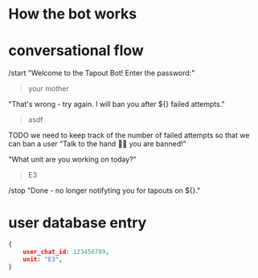 # How the bot works

# conversational flow

/start
"Welcome to the Tapout Bot! Enter the password:"
>your mother

"That's wrong - try again.  I will ban you after ${} failed attempts."
>asdf

TODO we need to keep track of the number of failed attempts so that we can ban a user
"Talk to the hand ✋🏻 you are banned!"


"What unit are you working on today?"
>E3

/stop
"Done - no longer notifyting you for tapouts on ${}."

# user database entry

```json
{
    user_chat_id: 123456789,
    unit: "E3",
}
```
